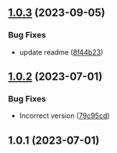## [1.0.3](https://github.com/bsord/slumcast/compare/1.0.2...1.0.3) (2023-09-05)


### Bug Fixes

* update readme ([8f44b23](https://github.com/bsord/slumcast/commit/8f44b23b9aa36e442bd5ac15c79892613d2f2e4f))



## [1.0.2](https://github.com/bsord/slumcast/compare/1.0.1...1.0.2) (2023-07-01)


### Bug Fixes

* Incorrect version ([79c95cd](https://github.com/bsord/slumcast/commit/79c95cd4fab04a59afb8b986670ebf6ad2121843))



## 1.0.1 (2023-07-01)



